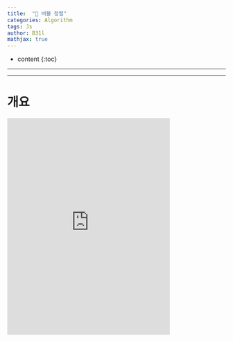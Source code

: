 ```yaml
---
title:  "🍺 버블 정렬"
categories: Algorithm
tags: Js
author: B31l
mathjax: true
---
```




* content
{:toc}




___









___

# 개요

<iframe width="375px" height="500px" src="https://b31l.github.io/bubble/" frameborder="0"></iframe>

